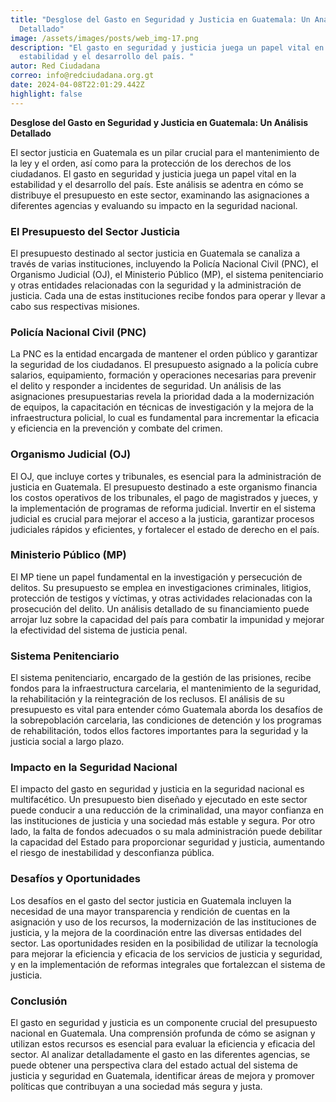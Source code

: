 ```yaml
---
title: "Desglose del Gasto en Seguridad y Justicia en Guatemala: Un Análisis
  Detallado"
image: /assets/images/posts/web_img-17.png
description: "El gasto en seguridad y justicia juega un papel vital en la
  estabilidad y el desarrollo del país. "
autor: Red Ciudadana
correo: info@redciudadana.org.gt
date: 2024-04-08T22:01:29.442Z
highlight: false
---
```

**Desglose del Gasto en Seguridad y Justicia en Guatemala: Un Análisis Detallado**

El sector justicia en Guatemala es un pilar crucial para el mantenimiento de la ley y el orden, así como para la protección de los derechos de los ciudadanos. El gasto en seguridad y justicia juega un papel vital en la estabilidad y el desarrollo del país. Este análisis se adentra en cómo se distribuye el presupuesto en este sector, examinando las asignaciones a diferentes agencias y evaluando su impacto en la seguridad nacional.

### El Presupuesto del Sector Justicia

El presupuesto destinado al sector justicia en Guatemala se canaliza a través de varias instituciones, incluyendo la Policía Nacional Civil (PNC), el Organismo Judicial (OJ), el Ministerio Público (MP), el sistema penitenciario y otras entidades relacionadas con la seguridad y la administración de justicia. Cada una de estas instituciones recibe fondos para operar y llevar a cabo sus respectivas misiones.

### Policía Nacional Civil (PNC)

La PNC es la entidad encargada de mantener el orden público y garantizar la seguridad de los ciudadanos. El presupuesto asignado a la policía cubre salarios, equipamiento, formación y operaciones necesarias para prevenir el delito y responder a incidentes de seguridad. Un análisis de las asignaciones presupuestarias revela la prioridad dada a la modernización de equipos, la capacitación en técnicas de investigación y la mejora de la infraestructura policial, lo cual es fundamental para incrementar la eficacia y eficiencia en la prevención y combate del crimen.

### Organismo Judicial (OJ)

El OJ, que incluye cortes y tribunales, es esencial para la administración de justicia en Guatemala. El presupuesto destinado a este organismo financia los costos operativos de los tribunales, el pago de magistrados y jueces, y la implementación de programas de reforma judicial. Invertir en el sistema judicial es crucial para mejorar el acceso a la justicia, garantizar procesos judiciales rápidos y eficientes, y fortalecer el estado de derecho en el país.

### Ministerio Público (MP)

El MP tiene un papel fundamental en la investigación y persecución de delitos. Su presupuesto se emplea en investigaciones criminales, litigios, protección de testigos y víctimas, y otras actividades relacionadas con la prosecución del delito. Un análisis detallado de su financiamiento puede arrojar luz sobre la capacidad del país para combatir la impunidad y mejorar la efectividad del sistema de justicia penal.

### Sistema Penitenciario

El sistema penitenciario, encargado de la gestión de las prisiones, recibe fondos para la infraestructura carcelaria, el mantenimiento de la seguridad, la rehabilitación y la reintegración de los reclusos. El análisis de su presupuesto es vital para entender cómo Guatemala aborda los desafíos de la sobrepoblación carcelaria, las condiciones de detención y los programas de rehabilitación, todos ellos factores importantes para la seguridad y la justicia social a largo plazo.

### Impacto en la Seguridad Nacional

El impacto del gasto en seguridad y justicia en la seguridad nacional es multifacético. Un presupuesto bien diseñado y ejecutado en este sector puede conducir a una reducción de la criminalidad, una mayor confianza en las instituciones de justicia y una sociedad más estable y segura. Por otro lado, la falta de fondos adecuados o su mala administración puede debilitar la capacidad del Estado para proporcionar seguridad y justicia, aumentando el riesgo de inestabilidad y desconfianza pública.

### Desafíos y Oportunidades

Los desafíos en el gasto del sector justicia en Guatemala incluyen la necesidad de una mayor transparencia y rendición de cuentas en la asignación y uso de los recursos, la modernización de las instituciones de justicia, y la mejora de la coordinación entre las diversas entidades del sector. Las oportunidades residen en la posibilidad de utilizar la tecnología para mejorar la eficiencia y eficacia de los servicios de justicia y seguridad, y en la implementación de reformas integrales que fortalezcan el sistema de justicia.

### Conclusión

El gasto en seguridad y justicia es un componente crucial del presupuesto nacional en Guatemala. Una comprensión profunda de cómo se asignan y utilizan estos recursos es esencial para evaluar la eficiencia y eficacia del sector. Al analizar detalladamente el gasto en las diferentes agencias, se puede obtener una perspectiva clara del estado actual del sistema de justicia y seguridad en Guatemala, identificar áreas de mejora y promover políticas que contribuyan a una sociedad más segura y justa.